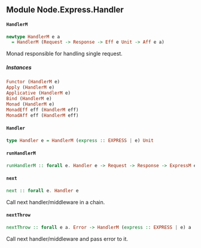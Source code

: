 ## Module Node.Express.Handler

#### `HandlerM`

``` purescript
newtype HandlerM e a
  = HandlerM (Request -> Response -> Eff e Unit -> Aff e a)
```

Monad responsible for handling single request.

##### Instances
``` purescript
Functor (HandlerM e)
Apply (HandlerM e)
Applicative (HandlerM e)
Bind (HandlerM e)
Monad (HandlerM e)
MonadEff eff (HandlerM eff)
MonadAff eff (HandlerM eff)
```

#### `Handler`

``` purescript
type Handler e = HandlerM (express :: EXPRESS | e) Unit
```

#### `runHandlerM`

``` purescript
runHandlerM :: forall e. Handler e -> Request -> Response -> ExpressM e Unit -> ExpressM e Unit
```

#### `next`

``` purescript
next :: forall e. Handler e
```

Call next handler/middleware in a chain.

#### `nextThrow`

``` purescript
nextThrow :: forall e a. Error -> HandlerM (express :: EXPRESS | e) a
```

Call next handler/middleware and pass error to it.


